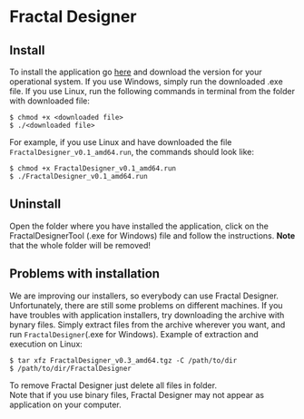 # Fractal Designer
## Install

To install the application go [here](https://github.com/VanoPekkar/fractal-designer/releases/) and download the version for your operational system.
If you use Windows, simply run the downloaded .exe file. If you use Linux, run the following commands in terminal from the folder with downloaded file:
```
$ chmod +x <downloaded file>
$ ./<downloaded file>
```

For example, if you use Linux and have downloaded the file ```FractalDesigner_v0.1_amd64.run```, the commands should look like:
```
$ chmod +x FractalDesigner_v0.1_amd64.run
$ ./FractalDesigner_v0.1_amd64.run
```

## Uninstall

Open the folder where you have installed the application, click on the FractalDesignerTool (.exe for Windows) file and follow the instructions.
**Note** that the whole folder will be removed!


## Problems with installation
We are improving our installers, so everybody can use Fractal Designer. Unfortunately, there are still some problems on different machines. If you have troubles with application installers, try downloading the archive with bynary files. Simply extract files from the archive wherever you want, and run ```FractalDesigner```(.exe for Windows). Example of extraction and execution on Linux:
```
$ tar xfz FractalDesigner_v0.3_amd64.tgz -C /path/to/dir
$ /path/to/dir/FractalDesigner
```
To remove Fractal Designer just delete all files in folder.</br>
Note that if you use binary files, Fractal Designer may not appear as application on your computer.
